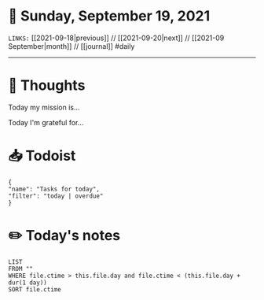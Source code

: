 # 📅 Sunday, September 19, 2021
`LINKS:` [[2021-09-18|previous]] // [[2021-09-20|next]] // [[2021-09 September|month]] // [[journal]] 
#daily

---
# 💭 Thoughts
Today my mission is...

Today I'm grateful for...

# 📥 Todoist
```todoist
{
"name": "Tasks for today",
"filter": "today | overdue"
}
```

# ✏️ Today's notes
```dataview
LIST 
FROM ""
WHERE file.ctime > this.file.day and file.ctime < (this.file.day + dur(1 day))
SORT file.ctime
```

